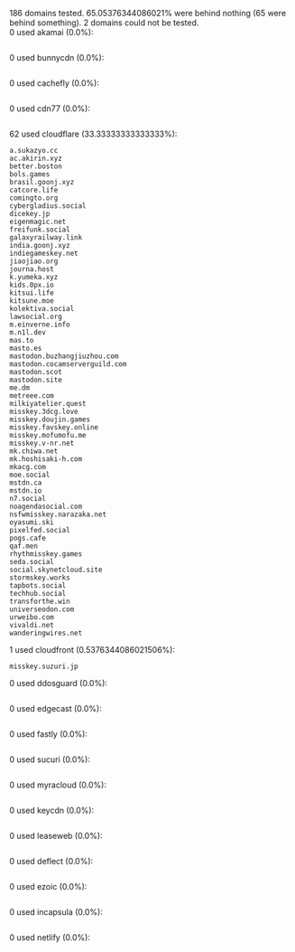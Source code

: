186 domains tested. 65.05376344086021% were behind nothing (65 were behind something). 2 domains could not be tested.<br>
0 used akamai (0.0%):
```

```

0 used bunnycdn (0.0%):
```

```

0 used cachefly (0.0%):
```

```

0 used cdn77 (0.0%):
```

```

62 used cloudflare (33.33333333333333%):
```
a.sukazyo.cc
ac.akirin.xyz
better.boston
bols.games
brasil.goonj.xyz
catcore.life
comingto.org
cybergladius.social
dicekey.jp
eigenmagic.net
freifunk.social
galaxyrailway.link
india.goonj.xyz
indiegameskey.net
jiaojiao.org
journa.host
k.yumeka.xyz
kids.0px.io
kitsui.life
kitsune.moe
kolektiva.social
lawsocial.org
m.einverne.info
m.n1l.dev
mas.to
masto.es
mastodon.buzhangjiuzhou.com
mastodon.cocamserverguild.com
mastodon.scot
mastodon.site
me.dm
metreee.com
milkiyatelier.quest
misskey.3dcg.love
misskey.doujin.games
misskey.favskey.online
misskey.mofumofu.me
misskey.v-nr.net
mk.chiwa.net
mk.hoshisaki-h.com
mkacg.com
moe.social
mstdn.ca
mstdn.io
n7.social
noagendasocial.com
nsfwmisskey.narazaka.net
oyasumi.ski
pixelfed.social
pogs.cafe
qaf.men
rhythmisskey.games
seda.social
social.skynetcloud.site
stormskey.works
tapbots.social
techhub.social
transforthe.win
universeodon.com
urweibo.com
vivaldi.net
wanderingwires.net
```

1 used cloudfront (0.5376344086021506%):
```
misskey.suzuri.jp
```

0 used ddosguard (0.0%):
```

```

0 used edgecast (0.0%):
```

```

0 used fastly (0.0%):
```

```

0 used sucuri (0.0%):
```

```

0 used myracloud (0.0%):
```

```

0 used keycdn (0.0%):
```

```

0 used leaseweb (0.0%):
```

```

0 used deflect (0.0%):
```

```

0 used ezoic (0.0%):
```

```

0 used incapsula (0.0%):
```

```

0 used netlify (0.0%):
```

```
